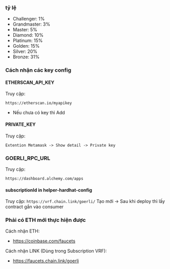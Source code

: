 ### tỷ lệ
- Challenger: 1%
- Grandmaster: 3%
- Master: 5%
- Diamond: 10%
- Platinum: 15%
- Golden: 15%
- Silver: 20%
- Bronze: 31%



### Cách nhận các key config

#### ETHERSCAN_API_KEY

Truy cập: 

``` https://etherscan.io/myapikey ```

- Nếu chưa có key thì Add

#### PRIVATE_KEY

Truy cập:

```Extention Metamask -> Show detail -> Private key ```


### GOERLI_RPC_URL

Truy cập:

``` https://dashboard.alchemy.com/apps ```

#### subscriptionId in helper-hardhat-config

Truy cập: 
``` https://vrf.chain.link/goerli/ ```
Tạo mới -> Sau khi deploy thì lấy contract gắn vào consumer



### Phải có ETH mới thực hiện được

Cách nhận ETH:

- https://coinbase.com/faucets

Cách nhận LINK (Dùng trong Subscription VRF):

- https://faucets.chain.link/goerli

